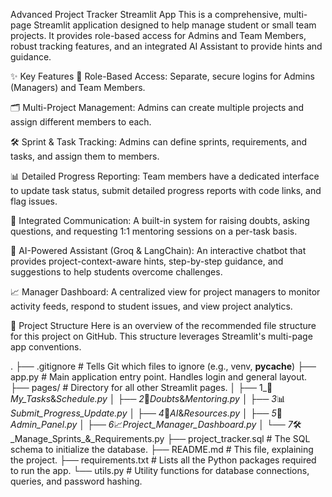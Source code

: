 Advanced Project Tracker Streamlit App
This is a comprehensive, multi-page Streamlit application designed to help manage student or small team projects. It provides role-based access for Admins and Team Members, robust tracking features, and an integrated AI Assistant to provide hints and guidance.

✨ Key Features
🔐 Role-Based Access: Separate, secure logins for Admins (Managers) and Team Members.

🗂️ Multi-Project Management: Admins can create multiple projects and assign different members to each.

🛠️ Sprint & Task Tracking: Admins can define sprints, requirements, and tasks, and assign them to members.

📊 Detailed Progress Reporting: Team members have a dedicated interface to update task status, submit detailed progress reports with code links, and flag issues.

💬 Integrated Communication: A built-in system for raising doubts, asking questions, and requesting 1:1 mentoring sessions on a per-task basis.

🤖 AI-Powered Assistant (Groq & LangChain): An interactive chatbot that provides project-context-aware hints, step-by-step guidance, and suggestions to help students overcome challenges.

📈 Manager Dashboard: A centralized view for project managers to monitor activity feeds, respond to student issues, and view project analytics.

📁 Project Structure
Here is an overview of the recommended file structure for this project on GitHub. This structure leverages Streamlit's multi-page app conventions.

.
├── .gitignore          # Tells Git which files to ignore (e.g., venv, __pycache__)
├── app.py              # Main application entry point. Handles login and general layout.
├── pages/              # Directory for all other Streamlit pages.
│   ├── 1_🚀_My_Tasks_&_Schedule.py
│   ├── 2_🤔_Doubts_&_Mentoring.py
│   ├── 3_📊_Submit_Progress_Update.py
│   ├── 4_🤖_AI_&_Resources.py
│   ├── 5_👑_Admin_Panel.py
│   ├── 6_📈_Project_Manager_Dashboard.py
│   └── 7_🛠️_Manage_Sprints_&_Requirements.py
├── project_tracker.sql # The SQL schema to initialize the database.
├── README.md           # This file, explaining the project.
├── requirements.txt    # Lists all the Python packages required to run the app.
└── utils.py            # Utility functions for database connections, queries, and password hashing.
